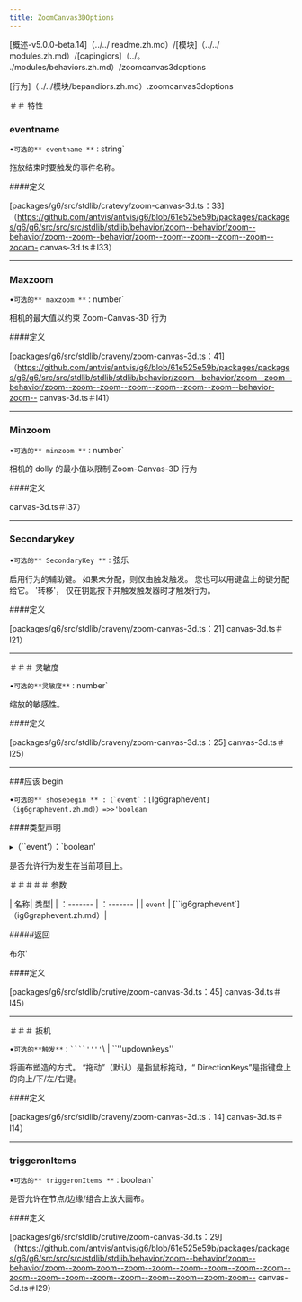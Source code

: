 ```yaml
---
title: ZoomCanvas3DOptions
---
```


[概述-v5.0.0-beta.14]（../../ readme.zh.md）/[模块]（../../ modules.zh.md）/[capingiors]（../。 ./modules/behaviors.zh.md）/zoomcanvas3doptions

[行为]（../../模块/bepandiors.zh.md）.zoomcanvas3doptions

＃＃ 特性

### eventname

•`可选的** eventname **：`string`

拖放结束时要触发的事件名称。

####定义

[packages/g6/src/stdlib/cratevy/zoom-canvas-3d.ts：33]（https://github.com/antvis/antvis/g6/blob/61e525e59b/packages/packages/g6/g6/src/src/src/stdlib/stdlib/behavior/zoom--behavior/zoom--behavior/zoom--zoom--behavior/zoom--zoom--zoom--zoom--zoom--zooam- canvas-3d.ts＃l33）

---

### Maxzoom

•`可选的** maxzoom **：`number`

相机的最大值以约束 Zoom-Canvas-3D 行为

####定义

[packages/g6/src/stdlib/craveny/zoom-canvas-3d.ts：41]（https://github.com/antvis/antvis/g6/blob/61e525e59b/packages/packages/g6/g6/src/src/stdlib/stdlib/stdlib/behavior/zoom--behavior/zoom--zoom--behavior/zoom--zoom--zoom--zoom--zoom--zoom--zoom--behavior-zoom-- canvas-3d.ts＃l41）

---

### Minzoom

•`可选的** minzoom **：`number`

相机的 dolly 的最小值以限制 Zoom-Canvas-3D 行为

####定义

canvas-3d.ts＃l37）

---

### Secondarykey

•`可选的** SecondaryKey **：`弦乐

启用行为的辅助键。
如果未分配，则仅由触发触发。
您也可以用键盘上的键分配给它。 '转移'，
仅在钥匙按下并触发触发器时才触发行为。

####定义

[packages/g6/src/stdlib/craveny/zoom-canvas-3d.ts：21] canvas-3d.ts＃l21）

---

＃＃＃ 灵敏度

•`可选的**灵敏度**：`number`

缩放的敏感性。

####定义

[packages/g6/src/stdlib/craveny/zoom-canvas-3d.ts：25] canvas-3d.ts＃l25）

---

###应该 begin

•`` 可选的** shosebegin ** :（`event`：[ ``Ig6graphevent`]（ig6graphevent.zh.md））=>>'boolean`

####类型声明

▸（``event'）：`boolean'

是否允许行为发生在当前项目上。

＃＃＃＃＃ 参数

| 名称| 类型|
| ：------- | ：------- |
| `event` | [``ig6graphevent`]（ig6graphevent.zh.md）|

#####返回

布尔'

####定义

[packages/g6/src/stdlib/crutive/zoom-canvas-3d.ts：45] canvas-3d.ts＃l45）

---

＃＃＃ 扳机

•` 可选的**触发**：````'''' `\ | ``''updownkeys''

将画布塑造的方式。 “拖动”（默认）是指鼠标拖动，“ DirectionKeys”是指键盘上的向上/下/左/右键。

####定义

[packages/g6/src/stdlib/craveny/zoom-canvas-3d.ts：14] canvas-3d.ts＃l14）

---

### triggeronItems

•`可选的** triggeronItems **：`boolean`

是否允许在节点/边缘/组合上放大画布。

####定义

[packages/g6/src/stdlib/crutive/zoom-canvas-3d.ts：29]（https://github.com/antvis/antvis/g6/blob/61e525e59b/packages/packages/g6/g6/src/src/src/stdlib/stdlib/behavior/zoom--behavior/zoom--behavior/zoom--zoom-zoom--zoom--zoom--zoom--zoom--zoom--zoom--zoom--zoom--zoom--zoom--zoom--zoom--zoom--zoom-zoom-- canvas-3d.ts＃l29）
